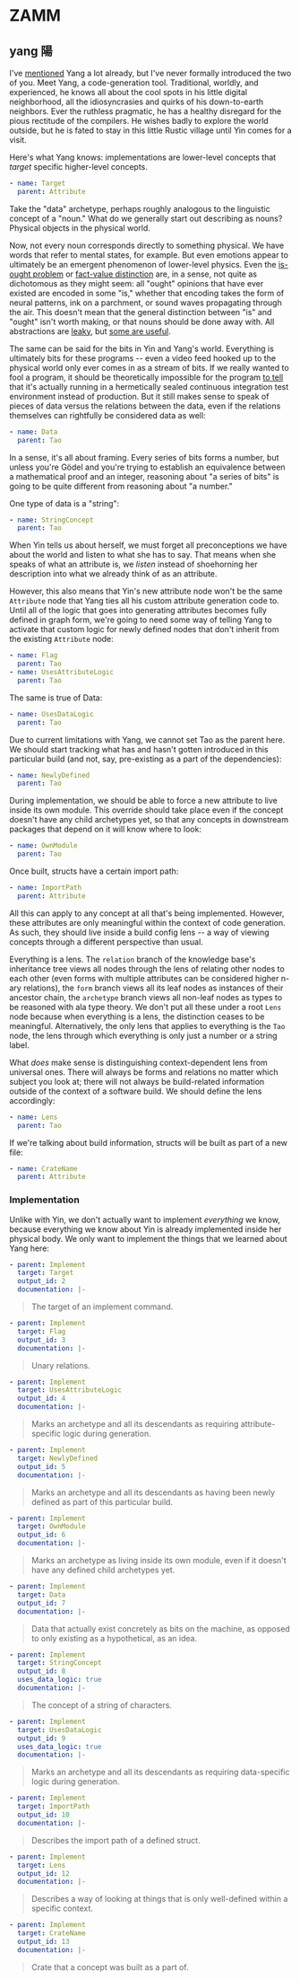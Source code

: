 # ZAMM

## yang 陽

I've [mentioned](https://github.com/amosjyng/yin/blob/master/yin.md) Yang a lot already, but I've never formally introduced the two of you. Meet Yang, a code-generation tool. Traditional, worldly, and experienced, he knows all about the cool spots in his little digital neighborhood, all the idiosyncrasies and quirks of his down-to-earth neighbors. Ever the ruthless pragmatic, he has a healthy disregard for the pious rectitude of the compilers. He wishes badly to explore the world outside, but he is fated to stay in this little Rustic village until Yin comes for a visit.

Here's what Yang knows: implementations are lower-level concepts that *target* specific higher-level concepts.

```yaml
- name: Target
  parent: Attribute
```

Take the "data" archetype, perhaps roughly analogous to the linguistic concept of a "noun." What do we generally start out describing as nouns? Physical objects in the physical world.

Now, not every noun corresponds directly to something physical. We have words that refer to mental states, for example. But even emotions appear to ultimately be an emergent phenomenon of lower-level physics. Even the [is-ought problem](https://en.wikipedia.org/wiki/Is%E2%80%93ought_problem) or [fact-value distinction](https://en.wikipedia.org/wiki/Fact%E2%80%93value_distinction) are, in a sense, not quite as dichotomous as they might seem: all "ought" opinions that have ever existed are encoded in some "is," whether that encoding takes the form of neural patterns, ink on a parchment, or sound waves propagating through the air. This doesn't mean that the general distinction between "is" and "ought" isn't worth making, or that nouns should be done away with. All abstractions are [leaky](https://blog.codinghorror.com/all-abstractions-are-failed-abstractions/), but [some are useful](https://en.wikipedia.org/wiki/All_models_are_wrong).

The same can be said for the bits in Yin and Yang's world. Everything is ultimately bits for these programs -- even a video feed hooked up to the physical world only ever comes in as a stream of bits. If we really wanted to fool a program, it should be theoretically impossible for the program [to tell](https://en.wikipedia.org/wiki/Brain_in_a_vat) that it's actually running in a hermetically sealed continuous integration test environment instead of production. But it still makes sense to speak of pieces of data versus the relations between the data, even if the relations themselves can rightfully be considered data as well:

```yaml
- name: Data
  parent: Tao
```

In a sense, it's all about framing. Every series of bits forms a number, but unless you're Gödel and you're trying to establish an equivalence between a mathematical proof and an integer, reasoning about "a series of bits" is going to be quite different from reasoning about "a number."

One type of data is a "string":

```yaml
- name: StringConcept
  parent: Tao
```

When Yin tells us about herself, we must forget all preconceptions we have about the world and listen to what she has to say. That means when she speaks of what an attribute is, we *listen* instead of shoehorning her description into what we already think of as an attribute.

However, this also means that Yin's new attribute node won't be the same `Attribute` node that Yang ties all his custom attribute generation code to. Until all of the logic that goes into generating attributes becomes fully defined in graph form, we're going to need some way of telling Yang to activate that custom logic for newly defined nodes that don't inherit from the existing `Attribute` node:

```yaml
- name: Flag
  parent: Tao
- name: UsesAttributeLogic
  parent: Tao
```

The same is true of Data:

```yaml
- name: UsesDataLogic
  parent: Tao
```

Due to current limitations with Yang, we cannot set Tao as the parent here. We should start tracking what has and hasn't gotten introduced in this particular build (and not, say, pre-existing as a part of the dependencies):

```yaml
- name: NewlyDefined
  parent: Tao
```

During implementation, we should be able to force a new attribute to live inside its own module. This override should take place even if the concept doesn't have any child archetypes yet, so that any concepts in downstream packages that depend on it will know where to look:

```yaml
- name: OwnModule
  parent: Tao
```

Once built, structs have a certain import path:

```yaml
- name: ImportPath
  parent: Attribute
```

All this can apply to any concept at all that's being implemented. However, these attributes are only meaningful within the context of code generation. As such, they should live inside a build config lens -- a way of viewing concepts through a different perspective than usual.

Everything is a lens. The `relation` branch of the knowledge base's inheritance tree views all nodes through the lens of relating other nodes to each other (even forms with multiple attributes can be considered higher n-ary relations), the `form` branch views all its leaf nodes as instances of their ancestor chain, the `archetype` branch views all non-leaf nodes as types to be reasoned with ala type theory. We don't put all these under a root `Lens` node because when everything is a lens, the distinction ceases to be meaningful. Alternatively, the only lens that applies to everything is the `Tao` node, the lens through which everything is only just a number or a string label.

What *does* make sense is distinguishing context-dependent lens from universal ones. There will always be forms and relations no matter which subject you look at; there will not always be build-related information outside of the context of a software build. We should define the lens accordingly:

```yaml
- name: Lens
  parent: Tao
```

If we're talking about build information, structs will be built as part of a new file:

```yaml
- name: CrateName
  parent: Attribute
```

### Implementation

Unlike with Yin, we don't actually want to implement *everything* we know, because everything we know about Yin is already implemented inside her physical body. We only want to implement the things that we learned about Yang here:

```yaml
- parent: Implement
  target: Target
  output_id: 2
  documentation: |-
```

> The target of an implement command.

```yaml
- parent: Implement
  target: Flag
  output_id: 3
  documentation: |-
```

> Unary relations.

```yaml
- parent: Implement
  target: UsesAttributeLogic
  output_id: 4
  documentation: |-
```

> Marks an archetype and all its descendants as requiring attribute-specific logic during generation.

```yaml
- parent: Implement
  target: NewlyDefined
  output_id: 5
  documentation: |-
```

> Marks an archetype and all its descendants as having been newly defined as part of this particular build.

```yaml
- parent: Implement
  target: OwnModule
  output_id: 6
  documentation: |-
```

> Marks an archetype as living inside its own module, even if it doesn't have any defined child archetypes yet.

```yaml
- parent: Implement
  target: Data
  output_id: 7
  documentation: |-
```

> Data that actually exist concretely as bits on the machine, as opposed to only existing as a hypothetical, as an idea.

```yaml
- parent: Implement
  target: StringConcept
  output_id: 8
  uses_data_logic: true
  documentation: |-
```

> The concept of a string of characters.

```yaml
- parent: Implement
  target: UsesDataLogic
  output_id: 9
  uses_data_logic: true
  documentation: |-
```

> Marks an archetype and all its descendants as requiring data-specific logic during generation.

```yaml
- parent: Implement
  target: ImportPath
  output_id: 10
  documentation: |-
```

> Describes the import path of a defined struct.

```yaml
- parent: Implement
  target: Lens
  output_id: 12
  documentation: |-
```

> Describes a way of looking at things that is only well-defined within a specific context.

```yaml
- parent: Implement
  target: CrateName
  output_id: 13
  documentation: |-
```

> Crate that a concept was built as a part of.